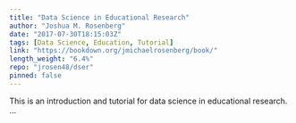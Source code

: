 ```yaml
---
title: "Data Science in Educational Research"
author: "Joshua M. Rosenberg"
date: "2017-07-30T18:15:03Z"
tags: [Data Science, Education, Tutorial]
link: "https://bookdown.org/jmichaelrosenberg/book/"
length_weight: "6.4%"
repo: "jrosen48/dser"
pinned: false
---
```


This is an introduction and tutorial for data science in educational research. ...
